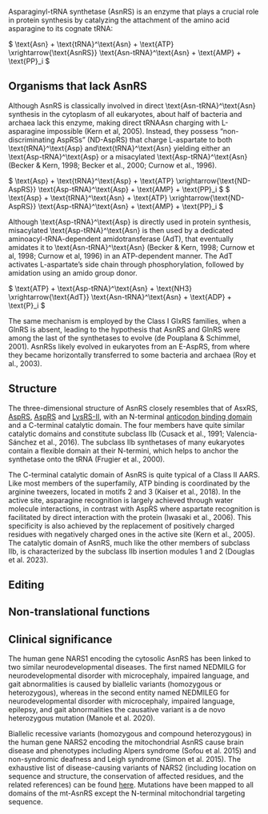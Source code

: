 

Asparaginyl-tRNA synthetase (AsnRS) is an enzyme that plays a crucial role in protein synthesis by catalyzing the attachment of the amino acid asparagine to its cognate tRNA:



$ \text{Asn} + \text{tRNA}^\text{Asn} + \text{ATP} \xrightarrow{\text{AsnRS}} \text{Asn-tRNA}^\text{Asn} + \text{AMP} + \text{PP}_i $



## Organisms that lack AsnRS
Although AsnRS is classically involved in direct \text{Asn-tRNA}^\text{Asn} synthesis in the cytoplasm of all eukaryotes, about half of bacteria and archaea lack this enzyme, making direct tRNAAsn charging with L-asparagine impossible (Kern et al, 2005). Instead, they possess “non-discriminating AspRSs” (ND-AspRS) that charge L-aspartate to both \text{tRNA}^\text{Asp} and\text{tRNA}^\text{Asn} yielding either an \text{Asp-tRNA}^\text{Asp} or a misacylated \text{Asp-tRNA}^\text{Asn} (Becker & Kern, 1998; Becker et al., 2000; Curnow et al., 1996).

$ \text{Asp} + \text{tRNA}^\text{Asp} + \text{ATP} \xrightarrow{\text{ND-AspRS}} \text{Asp-tRNA}^\text{Asp} + \text{AMP} + \text{PP}_i $
$ \text{Asp} + \text{tRNA}^\text{Asn} + \text{ATP} \xrightarrow{\text{ND-AspRS}} \text{Asp-tRNA}^\text{Asn} + \text{AMP} + \text{PP}_i $

Although \text{Asp-tRNA}^\text{Asp} is directly used in protein synthesis, misacylated \text{Asp-tRNA}^\text{Asn} is then used by a dedicated aminoacyl-tRNA-dependent amidotransferase (AdT), that eventually amidates it to \text{Asn-tRNA}^\text{Asn} (Becker & Kern, 1998; Curnow et al, 1998; Curnow et al, 1996) in an ATP-dependent manner. The AdT activates L-aspartate’s side chain through phosphorylation, followed by amidation using an amido group donor.

$ \text{ATP} + \text{Asp-tRNA}^\text{Asn} + \text{NH3} \xrightarrow{\text{AdT}} \text{Asn-tRNA}^\text{Asn} + \text{ADP} + \text{P}_i $

The same mechanism is employed by the Class I GlxRS families, when a GlnRS is absent, leading to the hypothesis that AsnRS and GlnRS were among the last of the synthetases to evolve (de Pouplana & Schimmel, 2001). AsnRSs likely evolved in eukaryotes from an E-AspRS, from where they became horizontally transferred to some bacteria and archaea (Roy et al., 2003).


## Structure

The three-dimensional structure of AsnRS closely resembles that of AsxRS, [AspRS](/class2/asp1/), [AspRS](/class2/asp2/) and [LysRS-II](/class2/lys/), with an N-terminal [anticodon binding domain](/superfamily/class2/Anticodon_binding_domain_DNK/) and a C-terminal catalytic domain.
The four members have quite similar catalytic domains and constitute subclass IIb (Cusack et al., 1991; Valencia-Sánchez et al., 2016).
The subclass IIb synthetases of many eukaryotes contain a flexible domain at their N-termini, which helps to anchor the synthetase onto the tRNA (Frugier et al., 2000).

  

The C-terminal catalytic domain of AsnRS is quite typical of a Class II AARS.
Like most members of the superfamily, ATP binding is coordinated by the arginine tweezers, located in motifs 2 and 3 (Kaiser et al., 2018).
In the active site, asparagine recognition is largely achieved through water molecule interactions, in contrast with AspRS where aspartate recognition is facilitated by direct interaction with the protein (Iwasaki et al., 2006).
This specificity is also achieved by the replacement of positively charged residues with negatively
charged ones in the active site (Kern et al., 2005).
The catalytic domain of AsnRS, much like the other members of subclass IIb, is characterized by the subclass IIb insertion modules 1 and 2 (Douglas et al. 2023).

## Editing


## Non-translational functions



## Clinical significance

The human gene NARS1 encoding the cytosolic AsnRS has been linked to two similar neurodevelopmental diseases. The first named NEDMILG for neurodevelopmental disorder with microcephaly, impaired language, and gait abnormalities is caused by biallelic variants (homozygous or heterozygous), whereas in the second entity named NEDMILEG for neurodevelopmental disorder with microcephaly, impaired language, epilepsy, and gait abnormalities the causative variant is a de novo heterozygous mutation (Manole et al. 2020). 

Biallelic recessive variants (homozygous and compound heterozygous) in the human gene NARS2 encoding the mitochondrial AsnRS cause brain disease and phenotypes including Alpers syndrome (Sofou et al. 2015) and non-syndromic deafness and Leigh syndrome (Simon et al. 2015). The exhaustive list of disease-causing variants of NARS2 (including location on sequence and structure, the conservation of affected residues, and the related references) can be found [here](http://misynpat.org/misynpat/PageMaker.rvt?name=NARS2). Mutations have been mapped to all domains of the mt-AsnRS except the N-terminal mitochondrial targeting sequence.

